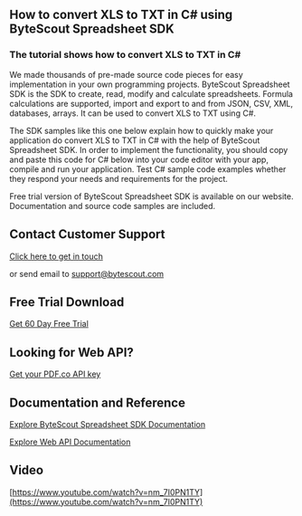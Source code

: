## How to convert XLS to TXT in C# using ByteScout Spreadsheet SDK

### The tutorial shows how to convert XLS to TXT in C#

We made thousands of pre-made source code pieces for easy implementation in your own programming projects. ByteScout Spreadsheet SDK is the SDK to create, read, modify and calculate spreadsheets. Formula calculations are supported, import and export to and from JSON, CSV, XML, databases, arrays. It can be used to convert XLS to TXT using C#.

The SDK samples like this one below explain how to quickly make your application do convert XLS to TXT in C# with the help of ByteScout Spreadsheet SDK. In order to implement the functionality, you should copy and paste this code for C# below into your code editor with your app, compile and run your application. Test C# sample code examples whether they respond your needs and requirements for the project.

Free trial version of ByteScout Spreadsheet SDK is available on our website. Documentation and source code samples are included.

## Contact Customer Support

[Click here to get in touch](https://bytescout.zendesk.com/hc/en-us/requests/new?subject=ByteScout%20Spreadsheet%20SDK%20Question)

or send email to [support@bytescout.com](mailto:support@bytescout.com?subject=ByteScout%20Spreadsheet%20SDK%20Question) 

## Free Trial Download

[Get 60 Day Free Trial](https://bytescout.com/download/web-installer?utm_source=github-readme)

## Looking for Web API? 

[Get your PDF.co API key](https://pdf.co/documentation/api?utm_source=github-readme)

## Documentation and Reference

[Explore ByteScout Spreadsheet SDK Documentation](https://bytescout.com/documentation/index.html?utm_source=github-readme)

[Explore Web API Documentation](https://pdf.co/documentation/api?utm_source=github-readme)

## Video

[https://www.youtube.com/watch?v=nm_7I0PN1TY](https://www.youtube.com/watch?v=nm_7I0PN1TY)
